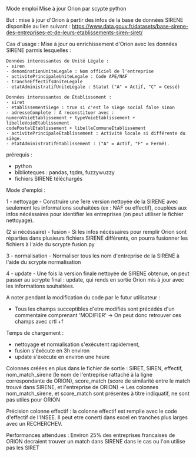 Mode emploi Mise à jour Orion par scypte python


But : 
mise à jour d'Orion à partir des infos de la base de données SIRENE disponible au lien suivant :
https://www.data.gouv.fr/datasets/base-sirene-des-entreprises-et-de-leurs-etablissements-siren-siret/

Cas d'usage :
    Mise à jour ou enrichissement d'Orion avec les données SIRENE parmis lesquelles :

    Données interessantes de Unité Légale :
    - siren
    - denominationUniteLegale : Nom officiel de l'entreprise
    - activitePrincipaleUniteLegale : Code APE/NAF 
    - trancheEffectifsUniteLegale
    - etatAdministratifUniteLegale : Statut ("A" = Actif, "C" = Cessé)

    Données interessantes de Établissement :
    - siret
    - etablissementSiege : true si c'est le siège social false sinon
    - adresseComplete : À reconstituer avec :
    numeroVoieEtablissement + typeVoieEtablissement + libelleVoieEtablissement
    codePostalEtablissement + libelleCommuneEtablissement
    - activitePrincipaleEtablissement : Activité locale si différente du siège.
    - etatAdministratifEtablissement : ("A" = Actif, "F" = Fermé).


prérequis :
- python
- biblioteques : pandas, tqdm, fuzzywuzzy
- fichiers SIRENE téléchargés


Mode d'emploi :

1 - nettoyage - Construire une 1ere version nettoyée de la SIRENE avec seulement les informations 
souhaitées (ex : NAF ou effectif), couplées aux infos nécéssaires pour identifier les entreprises (on peut utiliser le fichier nettoyage).

(2 si nécéssaire) - fusion -  Si les infos nécéssaires pour remplir Orion sont réparties dans plusieurs fichiers
SIRENE différents, on pourra fusionner les fichiers à l'aide du scrypte fusion.py


3 - normalisation - Normaliser tous les nom d'entreprise de la SIRENE à l'aide du scrypte normalisation

4 - update - Une fois la version finale nettoyée de SIRENE obtenue, on peut passer au scrypte final : update, qui rends en sortie Orion mis à jour avec les informations souhaitées.


A noter pendant la modification du code par le futur utilisateur :

- Tous les champs succeptibles d'etre modifiés sont précédés d'un commentaire comprenant 'MODIFIER' -> On peut donc retrouver ces champs avec crtl +f


Temps de chargement :
- nettoyage et normalisation s'exécutent rapidement,
- fusion s'éxécute en 3h environ
- update s'éxécute en environ une heure


Colonnes créées en plus dans le fichier de sortie :
    SIRET, SIREN, effectif, nom_match_sirene (le nom de l'entreprise rattaché à la ligne correspondante de ORION), score_match (score de similarité entre le match trouvé dans SIRENE, et l'entreprise de ORION)
    -> Les colonnes nom_match_sirene, et score_match sont présentes à titre indiquatif, ne sont pas utiles pour ORION


Précision colonne effectif :
    la colonne effectif est remplie avec le code d'effectif de l'INSEE. Il peut etre conerti dans excel en tranches plus larges avec un RECHERCHEV.


Performances attendues :
    Environ 25% des entreprises francaises de ORION decraient trouver un match dans SIRENE dans le cas ou l'on utilise pas les SIRET








